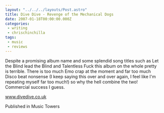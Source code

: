 ```yaml
---
layout: "../../../layouts/Post.astro"
title: Dive Dive - Revenge of the Mechanical Dogs
date: 2007-01-18T00:00:00.000Z
categories:
 - writing
 - chrischinchilla
tags: 
 - music 
 - reviews
---
```


Despite a promising album name and some splendid song titles such as Let the Blind lead the Blind and Talentless Fuck this album on the whole pretty is terrible. There is too much Emo crap at the moment and far too much Disco beat nonsense (I keep saying this over and over again, I feel like I'm repeating myself far too much!) so why the hell combine the two! Commercial success I guess.

<a href='https://www.divedive.co.uk' target='_blank'>www.divedive.co.uk</a>

Published in Music Towers
